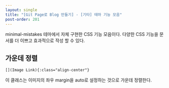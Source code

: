 ```yaml
---
layout: single
title: "[Git Page로 Blog 만들기] - [기타] 테마 기능 모음"
post-order: 201
---
```


minimal-mistakes 테마에서 자체 구현한 CSS 기능 모음이다. 다양한 CSS 기능을 문서를 더 이쁘고 효과적으로 작성 할 수 있다.

## 가운데 정렬

`[](Image Link){:class="align-center"}`

이 클래스는 이미지의 좌우 margin을 auto로 설정하는 것으로 가운데 정렬한다.
